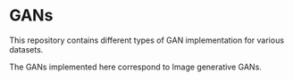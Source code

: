 # GANs
This repository contains different types of GAN implementation for various datasets.

The GANs implemented here correspond to Image generative GANs.
